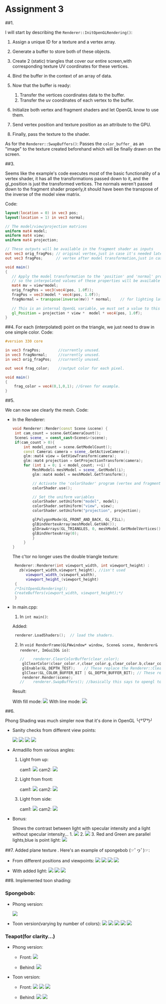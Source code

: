 # Assignment 3

##1.

I will start by describing the ```Renderer::InitOpenGLRendering()```:

1. Assign a unique ID for a texture and a vertex array.
2. Generate a buffer to store both of these objects.
3. Create 2 (static) triangles that cover our entire screen,with corresponding texture UV coordinates for these vertices.
4. Bind the buffer in the context of an array of data.
5. Now that the buffer is ready:
    1. Transfer the vertices coordinates data to the buffer.
    2. Transfer the uv coordinates of each vertex to the buffer.
    
6. Initialize both vertex and fragment shaders and let OpenGL know to use them.
7. Send vertex position and texture position as an attribute to the GPU.
8. Finally, pass the texture to the shader.

As for the ```Renderer::SwapBuffers()```:
Passes the `color_buffer_` as an "image" to the texture created beforehand which will be finally drawn on the screen.

##3.

Seems like the example's code executes most of the basic functionality of a vertex shader,
it has all the transformations passed down to it, and the gl_position is just the transformed vertices.
The normals weren't passed down to the fragment shader properly,it should have been the transpose of the inverse of the model view matrix.

Code:
```glsl
layout(location = 0) in vec3 pos;
layout(location = 1) in vec3 normal;

// The model/view/projection matrices
uniform mat4 model;
uniform mat4 view;
uniform mat4 projection;

// These outputs will be available in the fragment shader as inputs
out vec3 orig_fragPos; // original vertex,just in case it's needed later on.
out vec3 fragPos;      // vertex after model transformation,just in case it's needed later on.

void main()
{
   // Apply the model transformation to the 'position' and 'normal' properties of the vertex,
   // so the interpolated values of these properties will be available for usi n the fragment shader
   mat4 mv = view*model;
   orig_fragPos = vec3(vec4(pos, 1.0f));
   fragPos = vec3(model * vec4(pos, 1.0f));
   fragNormal = transpose(inverse(mv)) * normal;    // for lighting later on.
   
   // This is an internal OpenGL variable, we must set a value to this variable
   gl_Position = projection * view *  model * vec4(pos, 1.0f);
}
```

##4.
For each (interpolated) point on the triangle, we just need to draw in one simple color.
Code:
```glsl
#version 330 core

in vec3 fragPos;        //currently unused.
in vec3 fragNormal;     //currently unused.
in vec3 orig_fragPos;   //currently unused.

out vec4 frag_color;    //output color for each pixel.

void main()
{
    frag_color = vec4(0,1,0,1); //Green for example.
}
```

##5.

We can now see clearly the mesh.
Code:
- In the Renderer:
   ```c++
   void Renderer::Render(const Scene &scene) {
    int cam_count = scene.GetCameraCount();
    Scene& scene_ = const_cast<Scene&>(scene);
    if(cam_count > 0){
        int model_count = scene.GetModelCount();
        const Camera& camera = scene_.GetActiveCamera();
        glm::mat4 view = GetViewTransform(camera);
        glm::mat4 projection = GetProjectionTransform(camera);
        for (int i = 0; i < model_count; ++i) {
            MeshModel& meshModel = scene_.GetModel(i);
            glm::mat4 model = meshModel.GetTransform();

            // Activate the 'colorShader' program (vertex and fragment shaders)
            colorShader.use();

            // Set the uniform variables
            colorShader.setUniform("model", model);
            colorShader.setUniform("view", view);
            colorShader.setUniform("projection", projection);

            glPolygonMode(GL_FRONT_AND_BACK, GL_FILL);
            glBindVertexArray(meshModel.GetVAO());
            glDrawArrays(GL_TRIANGLES, 0, meshModel.GetModelVertices().size());
            glBindVertexArray(0);
            }
        }
   }
   ```
  
   The c'tor no longer uses the double triangle texture:
  ```c++
   Renderer::Renderer(int viewport_width, int viewport_height) :
     zb(viewport_width,viewport_height), //isn't used
	    viewport_width_(viewport_width),
	    viewport_height_(viewport_height)
   {
   /*InitOpenGLRendering();
   CreateBuffers(viewport_width, viewport_height);*/
   }
  ```
  
- In main.cpp:
  
  1. In `int main()`:
   
  Added:
  ```c++
   renderer.LoadShaders();  // load the shaders.
  ```

   2. In `void RenderFrame(GLFWwindow* window, Scene& scene, Renderer& renderer, ImGuiIO& io)`:
      ```c++
      //	renderer.ClearColorBuffer(clear_color);
       glClearColor(clear_color.r,clear_color.g,clear_color.b,clear_color.a);  // These replace the Renderer::ClearColorBuffer(color)
       glEnable(GL_DEPTH_TEST);    // These replace the Renderer::ClearColorBuffer(color)
       glClear(GL_COLOR_BUFFER_BIT | GL_DEPTH_BUFFER_BIT); // These replace the Renderer::ClearColorBuffer(color)
       renderer.Render(scene);
      //	renderer.SwapBuffers(); //basically this says to opengl to draw the color_buffer onto the screen.
      ```
  
   Result:

   With fill mode:
   ![](beethoven_fill.png)
   With line mode:
   ![](beethoven_line.png)
  

##6.

Phong Shading was much simpler now that it's done in OpenGL ╰(*°▽°*)╯

 - Sanity checks from different view points:

    ![](light_sanity_check.png)
    ![](light_sanity_check_2.png)
    ![](light_sanity_check_3.png)
    ![](light_sanity_check_4.png)

 - Armadillo from various angles:
   1. Light from up:
    
        cam1:
        ![](armadillo_cam1.png)
        cam2:
        ![](armadillo_cam2.png)
      
    2. Light from front:
    
        cam1:
        ![](armadillo_frontlight_cam1.png)
        cam2:
        ![](armadillo_frontlight_cam2.png)
       
    3.  Light from side:
        
        cam1:
        ![](armadillo_sidelight_cam1.png)
        cam2:
        ![](armadillo_sidelight_cam2.png)
        
- Bonus:

  Shows the contrast between light with specular intensity and a light without specular intensity...
  1.
    ![](beethoven_bonus1.png)
  2.
    ![](beethoven_bonus2.png)
  3.
        Red and Green are parallel lights,blue is point light:
        ![](sphere_parallel_bonus.png)
        

##7.
Added plane texture . Here's an example of spongebob (☞ﾟヮﾟ)☞:
    
- From different positions and viewpoints:
    ![](spongebob1.png)
    ![](spongebob2.png)
    ![](spongebob3.png)
    ![](spongebob4.png)
  
- With added light:
    ![](spongebob_lightdown.png)
    ![](spongebob_lightup.png)
    ![](spongebob_lightside.png)
  
##8.
Implemented toon shading:

### Spongebob:
- Phong version:

    ![](spongebob_phong.png)

- Toon version(varying by number of colors):
    ![](spongebob_toon_2c.png)
    ![](spongebob_toon_3c.png)
    ![](spongebob_toon_4c.png)
    ![](spongebob_toon_6c.png)
    ![](spongebob_toon_8c.png)
  
### Teapot(for clarity...)
- Phong version:

    - Front:
    ![](teapot_phong.png)
      
    - Behind:
    ![](teapot_phong_behind.png)
      
- Toon version:
    
    - Front:
        ![](teapot_toon_c3.png)
        ![](teapot_toon_c6.png)
        ![](teapot_toon_c8.png)
      
    - Behind:
        ![](teapot_toon_behind_c2.png)
        ![](teapot_toon_behind_c8.png)
      

